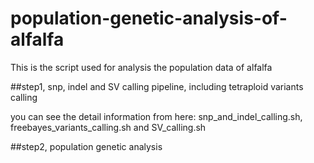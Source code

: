 # population-genetic-analysis-of-alfalfa
This is the script used for analysis the population data of alfalfa

##step1, snp, indel and SV calling pipeline, including tetraploid variants calling

you can see the detail information from here: snp_and_indel_calling.sh, freebayes_variants_calling.sh and SV_calling.sh

##step2, population genetic analysis
